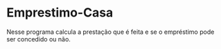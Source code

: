 # Emprestimo-Casa
Nesse programa calcula a prestação que é feita e se o empréstimo pode ser concedido ou não.
